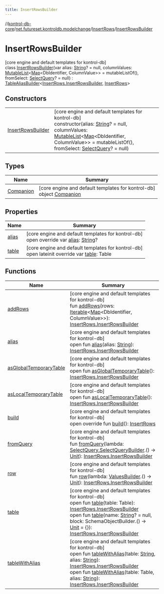 ```yaml
---
title: InsertRowsBuilder
---
```

//[kontrol-db-core](../../../../index.html)/[net.futureset.kontroldb.modelchange](../../index.html)/[InsertRows](../index.html)/[InsertRowsBuilder](index.html)



# InsertRowsBuilder



[core engine and default templates for kontrol-db]\
class [InsertRowsBuilder](index.html)(var alias: [String](https://kotlinlang.org/api/latest/jvm/stdlib/kotlin/-string/index.html)? = null, columnValues: [MutableList](https://kotlinlang.org/api/latest/jvm/stdlib/kotlin.collections/-mutable-list/index.html)&lt;[Map](https://kotlinlang.org/api/latest/jvm/stdlib/kotlin.collections/-map/index.html)&lt;DbIdentifier, ColumnValue&gt;&gt; = mutableListOf(), fromSelect: [SelectQuery](../../-select-query/index.html)? = null) : [TableAliasBuilder](../../-table-alias-builder/index.html)&lt;[InsertRows.InsertRowsBuilder](index.html), [InsertRows](../index.html)&gt;



## Constructors


| | |
|---|---|
| [InsertRowsBuilder](-insert-rows-builder.html) | [core engine and default templates for kontrol-db]<br>constructor(alias: [String](https://kotlinlang.org/api/latest/jvm/stdlib/kotlin/-string/index.html)? = null, columnValues: [MutableList](https://kotlinlang.org/api/latest/jvm/stdlib/kotlin.collections/-mutable-list/index.html)&lt;[Map](https://kotlinlang.org/api/latest/jvm/stdlib/kotlin.collections/-map/index.html)&lt;DbIdentifier, ColumnValue&gt;&gt; = mutableListOf(), fromSelect: [SelectQuery](../../-select-query/index.html)? = null) |


## Types


| Name | Summary |
|---|---|
| [Companion](-companion/index.html) | [core engine and default templates for kontrol-db]<br>object [Companion](-companion/index.html) |


## Properties


| Name | Summary |
|---|---|
| [alias](alias.html) | [core engine and default templates for kontrol-db]<br>open override var [alias](alias.html): [String](https://kotlinlang.org/api/latest/jvm/stdlib/kotlin/-string/index.html)? |
| [table](table.html) | [core engine and default templates for kontrol-db]<br>open lateinit override var [table](table.html): Table |


## Functions


| Name | Summary |
|---|---|
| [addRows](add-rows.html) | [core engine and default templates for kontrol-db]<br>fun [addRows](add-rows.html)(rows: [Iterable](https://kotlinlang.org/api/latest/jvm/stdlib/kotlin.collections/-iterable/index.html)&lt;[Map](https://kotlinlang.org/api/latest/jvm/stdlib/kotlin.collections/-map/index.html)&lt;DbIdentifier, ColumnValue&gt;&gt;): [InsertRows.InsertRowsBuilder](index.html) |
| [alias](../../-table-alias-builder/alias.html) | [core engine and default templates for kontrol-db]<br>open fun [alias](../../-table-alias-builder/alias.html)(alias: [String](https://kotlinlang.org/api/latest/jvm/stdlib/kotlin/-string/index.html)): [InsertRows.InsertRowsBuilder](index.html) |
| [asGlobalTemporaryTable](../../-table-builder/as-global-temporary-table.html) | [core engine and default templates for kontrol-db]<br>open fun [asGlobalTemporaryTable](../../-table-builder/as-global-temporary-table.html)(): [InsertRows.InsertRowsBuilder](index.html) |
| [asLocalTemporaryTable](../../-table-builder/as-local-temporary-table.html) | [core engine and default templates for kontrol-db]<br>open fun [asLocalTemporaryTable](../../-table-builder/as-local-temporary-table.html)(): [InsertRows.InsertRowsBuilder](index.html) |
| [build](build.html) | [core engine and default templates for kontrol-db]<br>open override fun [build](build.html)(): [InsertRows](../index.html) |
| [fromQuery](from-query.html) | [core engine and default templates for kontrol-db]<br>fun [fromQuery](from-query.html)(lambda: [SelectQuery.SelectQueryBuilder](../../-select-query/-select-query-builder/index.html).() -&gt; [Unit](https://kotlinlang.org/api/latest/jvm/stdlib/kotlin/-unit/index.html)): [InsertRows.InsertRowsBuilder](index.html) |
| [row](row.html) | [core engine and default templates for kontrol-db]<br>fun [row](row.html)(lambda: [ValuesBuilder](../../-values-builder/index.html).() -&gt; [Unit](https://kotlinlang.org/api/latest/jvm/stdlib/kotlin/-unit/index.html)): [InsertRows.InsertRowsBuilder](index.html) |
| [table](../../-table-builder/table.html) | [core engine and default templates for kontrol-db]<br>open fun [table](../../-table-builder/table.html)(table: Table): [InsertRows.InsertRowsBuilder](index.html)<br>open fun [table](../../-table-builder/table.html)(name: [String](https://kotlinlang.org/api/latest/jvm/stdlib/kotlin/-string/index.html)? = null, block: SchemaObjectBuilder.() -&gt; [Unit](https://kotlinlang.org/api/latest/jvm/stdlib/kotlin/-unit/index.html) = {}): [InsertRows.InsertRowsBuilder](index.html) |
| [tableWithAlias](../../-table-alias-builder/table-with-alias.html) | [core engine and default templates for kontrol-db]<br>open fun [tableWithAlias](../../-table-alias-builder/table-with-alias.html)(table: [String](https://kotlinlang.org/api/latest/jvm/stdlib/kotlin/-string/index.html), alias: [String](https://kotlinlang.org/api/latest/jvm/stdlib/kotlin/-string/index.html)): [InsertRows.InsertRowsBuilder](index.html)<br>open fun [tableWithAlias](../../-table-alias-builder/table-with-alias.html)(table: Table, alias: [String](https://kotlinlang.org/api/latest/jvm/stdlib/kotlin/-string/index.html)): [InsertRows.InsertRowsBuilder](index.html) |

